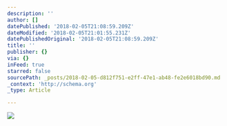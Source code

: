 ```yaml
---
description: ''
author: []
datePublished: '2018-02-05T21:08:59.209Z'
dateModified: '2018-02-05T21:01:55.231Z'
datePublishedOriginal: '2018-02-05T21:08:59.209Z'
title: ''
publisher: {}
via: {}
inFeed: true
starred: false
sourcePath: _posts/2018-02-05-d812f751-e2ff-47e1-ab48-fe2e6018bd90.md
_context: 'http://schema.org'
_type: Article

---
```

![](https://the-grid-user-content.s3-us-west-2.amazonaws.com/5214f9ec-5d90-490a-8a9b-81626af5f885.jpg)